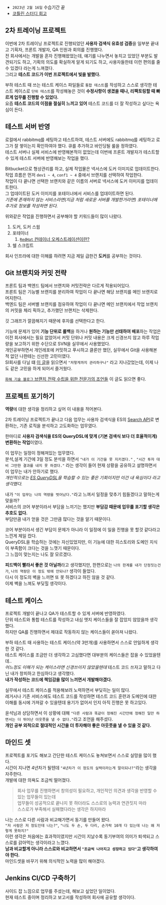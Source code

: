 

- `2023년 2월 16일` 수습기간 끝
- [코틀린 스터디 회고](https://jdalma.github.io/2023y02m/javatokotlin/)


## 2차 트레이닝 프로젝트

이번에 2차 트레이닝 프로젝트로 진행되었던 **사용자 검색식 유효성 검증**을 일부분 끝내고 기획자, 프론트 개발자, QA 인원과 회의를 진행했다.  
전 회사에서는 개발을 혼자 진행해왔었는데, 얘기를 나누면서 놓치고 있었던 부분도 발견되기도 하고, 기획의 의도를 확실하게 알게 되기도 하고, 사용자들한테 이런 편의를 줄 수 있겠다 라는게 느껴졌다.  
그리고 **테스트 코드가 이번 프로젝트에서 빛을 발했다.**  
  
부하 테스트 때 쓰는 테스트 케이스 파일들로 `통합 테스트`를 작성하고 스스로 생각한 테스트 케이스로 `단위 테스트`를 작성해놓은 것이 **수정사항이 생겼을 때나, 리팩토링할 때 빠르게 업무를 진행할 수 있었다.**  
요즘 **테스트 코드의 이점을 절실히 느끼고 있어** 테스트 코드를 더 잘 작성하고 싶다는 욕심이 든다.  
  
## 테스트 서버 반영

로컬에서 rabbitmq를 세팅하고 테스트하여, 테스트 서버에도 rabbitmq를 세팅하고 로그가 잘 쌓이는지 확인하여야 했다. 
큐를 추가하고 바인딩될 룰을 정하였다.  
테스트 서버나 실제 서비스에 반영해본적이 없었는데 이번에 프론트 개발자가 테스트할 수 있게 테스트 서버에 반영해보는 작업을 했다.  
  
Bitbucket으로 형상관리를 하고, 실제 작업물은 넥서스에 도커 이미지로 업데이트한다.  
작업 흐름은 먼저 `dev1 ~ 4`, `conf1 ~ 4` 중에서 브랜치를 선택하여 작업한다.  
작업이 다 끝나면 선택한 브랜치와 같은 이름의 서버로 넥서스에 도커 이미지를 업데이트한다.  
그 업데이트된 도커 이미지를 포테이너에서 서비스를 업데이트하면 된다.  
*기존에 존재하지 않는 서비스라면(지금 처럼 새로운 서버를 개발한거라면) 포테이너에 추가로 정보를 작성하면 된다.*  
  
위와같은 작업을 진행하면서 공부해야 할 키워드들이 많이 나왔다.  
  
1. 도커, 도커 스웜
2. 포테이너
   1. [`RedHat` 컨테이너 오케스트레이션이란?](https://www.redhat.com/ko/topics/containers/what-is-container-orchestration)
3. 쉘 스크립트
  
회사 인프라에 대한 이해를 하려면 지금 제일 급한건 **도커**를 공부하는 것이다.  

## Git 브랜치와 커밋 전략

프론트 팀과 백엔드 팀에서 브랜치와 커밋전략은 다르게 적용되어있다.  
프론트 팀은 기능별 브랜치를 분리하여 작업이 다 끝나면 해당 브랜치를 메인 브랜치로 머지한다.  
백엔드 팀은 서버별 브랜치를 점유하여 작업이 다 끝나면 메인 브랜치에서 작업 브랜치의 커밋을 체리 픽하고, 추가했던 브랜치는 삭제한다.  
  
깃 그래프가 깔끔해지기 때문에 후자를 선택한다고 한다.  
  
기능에 문제가 있어 **기능 단위로 롤백**을 하거나 **원하는 기능만 선태하여 배포**하는 작업은 이전 회사에서는 필요 없었어서 커밋 단위나 커밋 내용은 크게 신경쓰지 않고 하루 작업량을 보고하기 위한 수단으로 SVN을 실무에서 사용했었다.  
개인공부하면서 개인레포에 커밋하고 푸시하고 클론만 했던, 실무에서 Git을 사용해본적 없던 나한테는 신선한 고민이였다.  
SI회사를 다닐 떄 [이 글](https://techblog.woowahan.com/2553/)을 읽으면서 `"저렇게까지 관리하구나"` 라고 지나갔었는데, 이제 나도 같은 고민을 하게 되어서 즐거웠다.  
  
[`화해 기술 블로그` 브랜치 전략 수립을 위한 전문가의 조언들](https://blog.hwahae.co.kr/all/tech/9507) 이 글도 읽으면 좋다.
  

## 프로젝트 포기하기

**역량**에 대한 생각을 정리하고 싶어 이 내용을 적어본다.  
  
2차 트레이닝 프로젝트가 끝나고 다음 업무는 사용자 검색식을 ES의 [Search API](https://www.elastic.co/guide/en/elasticsearch/client/java-rest/current/java-rest-high-search.html)로 변환하는, 기존 로직을 분석하고 고도화하는 업무였다.  
  
한마디로 **사용자 검색식을 ES의 QueryDSL에 맞게 (기본 검색식 보다 더 호율적이게)변환하는 작업**이였다.  
  
이 업무는 일정이 정해져있는 업무였다.  
분석,설계 기간에 3일 정도 분석을 하면서 `"내가 이 기간을 못 지키겠다."` , `"시간 투자 대비 그만한 결과를 내지 못 하겠다."` 라는 생각이 들어 현재 상황을 공유하고 설명하면서 이 업무는 내가 안하기로 했다.  
*개인적으로는 [ES QueryDSL](https://www.elastic.co/guide/en/elasticsearch/reference/current/query-dsl.html)을 학습할 수 있는 좋은 기회이지만 이건 내 욕심이다 라고 생각했다.*  
  
내가 `"이 업무는 나의 역량을 벗어났다."`라고 느껴서 일정을 맞추기 힘들겠다고 말하는게 맞을까?  
서비스의 코어 부분이라서 부담을 느끼기는 했지만 **부담감 때문에 업무를 포기할 생각은 추호도 없다.**  
부담만큼 내가 얻을 것은 그만큼 많다는 것을 알기 때문이다.  
  
코어 부분이라서 생긴 부담이 문제가 아니라 이 일정에 이 일을 진행을 못 할것 같다라고 느낀게 제일 컸다.  
QueryDSL을 학습하는 것에는 자신있었지만, 이 기능에 대한 히스토리와 도메인 지식이 부족함이 크다는 것을 느꼇기 때문이다.  
그 느낌이 맞는지는 나도 잘 모르겠다.  
  
**피드백이 빨라서 좋은 것 아닐까**라고 생각했지만, 한편으로는 `나의 한계를 내가 단정짓는건가`, `나의 역량은 이 정도 밖에 안되나?` 생각이 들었다.  
다시 이 정도의 벽을 느끼면 또 못 하겠다고 하진 않을 것 같다.  
이제 벽을 느껴도 부딪힐 생각이다.  

## 테스트 케이스

프로젝트 개발이 끝나고 QA가 테스트할 수 있게 서버에 반영하였다.  
단위 테스트와 통합 테스트를 작성하고 내심 엣지 케이스들을 잘 잡았지 않았을까 생각했다.  
하지만 QA를 진행하면서 제대로 작동하지 않는 케이스들이 쏟아져 나왔다.  
  
부하 테스트 때 사용하는 테스트 케이스(약 3만개)를 사용하면서 스스로 안일하게 생각한 것 같다.  
테스트 케이스를 조금만 더 생각하고 고심했다면 대부분의 케이스들은 잡을 수 있었을텐데..  
*어느정도 이해가 되는 케이스라면 신경쓰이지 않았을텐데* 테스트 코드 쓰자고 말하고 다닌 내가 창피하고 한심하다고 생각했다.  
**내가 작성하는 코드에 책임감을 많이 느끼면서 개발해야겠다.**  
  
실무에서 테스트 케이스를 적용해보려 노력하면서 부딪히는 일이 많다.  
레거시나 기존 서비스에도 테스트 코드를 작성하면 테스트 코드 훈련과 도메인에 대한 이해를 동시에 가져갈 수 있을텐데 용기가 없어서 인지 아직 진행은 못 하고있다.  
  
윤석님과 상담하면서 이 상황에 대해 `"다른 사람과 똑같이 정해진 시간안에 정해진 일만 하면서는 더 뛰어난 아웃풋을 낼 수 없다."`라고 조언을 해주셨다.   
**개인 공부 외적으로 절대적인 시간을 더 투자해야 좋은 아웃풋을 낼 수 있을 것 같다.**  

## 마인드 셋

프로젝트를 포기도 해보고 간단한 테스트 케이스도 놓쳐보면서 스스로 실망을 많이 했다.  
시간이 지나면 4년차가 될텐데 `"4년차가 이 정도의 실력이라는게 말이되나?"`라는 생각을 자주한다.  
개발에 대한 의욕도 조금씩 떨어졌다.  
  
> 회사 업무를 진행하면서 창의성이 필요하고, 개인적인 의견과 생각을 반영할 수 있는 업무들이 있는데  
> 업무들이 성공적으로 끝나지 못 하더라도 스스로의 능력과 연관짓지 마라  
> 스스로가 부족해서 실패했다라는 생각은 하지마라  
  
나는 스스로 다른 사람과 비교해가면서 동기를 만들어 왔다.  
`"저 사람은 저 정도인데 나는?"`, `"나도 두 손, 두 다리, 손가락 10개 다 있는데 나는 왜 저렇게 못하지?"`  
이런 생각은 처음에는 효과적이였지만 시간이 지날수록 동기부여의 의미가 퇴색되고 스스로를 갉아먹는 생각이라고 느꼈다.  
**남과 비교할게 아니라 스스로와 비교하면서 `"조금씩 나아지고 성장하고 있다"`고 생각하여야 한다.**  
마인드셋을 바꾸기 위해 의식적인 노력을 많이 해야겠다.  

## Jenkins CI/CD 구축하기

사이드 잡 느낌으로 업무를 주셨는데, 해보고 싶었던 일이었다.  
현재 테스트 중이며 정리하고 보고서를 작성하여 회사에 공유할 생각이다.  

